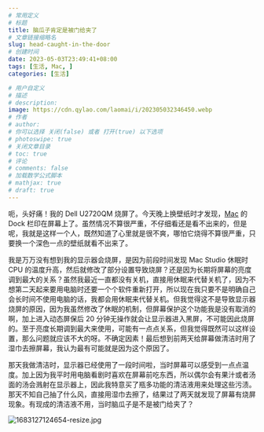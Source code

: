 ```yaml
---
# 常用定义
# 标题
title: 脑瓜子肯定是被门给夹了
# 文章链接缩略名
slug: head-caught-in-the-door
# 创建时间
date: 2023-05-03T23:49:41+08:00
tags: [生活, Mac, ]
categories: [生活]

# 用户自定义
# 描述
# description: 
image: https://cdn.qylao.com/laomai/i/202305032346450.webp
# 作者
# author: 
# 你可以选择 关闭(false) 或者 打开(true) 以下选项
# photoswipe: true
# 关闭文章目录
# toc: true
# 评论
# comments: false
# 加载数学公式脚本
# mathjax: true
# draft: true
---
```


呃，头好痛！我的 Dell U2720QM 烧屏了。今天晚上换壁纸时才发现，[Mac](Mac.md) 的 Dock 栏印在屏幕上了。虽然情况不算很严重，不仔细看还是看不出来的，但是呢，我就是这样一个人，既然知道了心里就是很不爽，哪怕它烧得不算很严重，只要换一个深色一点的壁纸就看不出来了。

我是万万没有想到我的显示器会烧屏，是因为前段时间发现 Mac Studio 休眠时 CPU 的温度升高，然后就修改了部分设置导致烧屏？还是因为长期将屏幕的亮度调到最大的关系？虽然我最近一直都没有关机，直接用休眠来代替关机了，因为不想第二天起来要用电脑时还要一个个软件重新打开，所以现在我只要不是明确自己会长时间不使用电脑的话，我都会用休眠来代替关机。但我觉得这不是导致显示器烧屏的原因，因为我虽然修改了休眠的机制，但屏幕保护这个功能我是没有取消的啊，加上进入动态屏保后 20 分钟无操作就会让显示器进入黑屏，不可能因此烧屏的。至于亮度长期调到最大来使用，可能有一点点关系，但我觉得既然可以这样设置，那么问题就应该不大的呀。不确定因素！最后想到前两天给屏幕做清洁时用了湿巾去擦屏幕，我认为最有可能就是因为这个原因了。

那天我做清洁时，显示器已经使用了一段时间啦，当时屏幕可以感受到一点点温度。加上因为我平时用电脑看剧时喜欢在屏幕前吃东西，所以偶尔会有果汁或者汤面的汤会溅射在显示器上，因此我特意买了瓶多功能的清洁液用来处理这些污渍。那天不知自己抽了什么风，直接用湿巾去擦了，结果过了两天就发现了屏幕有烧屏现象。有现成的清洁液不用，当时脑瓜子是不是被门给夹了？

![1683127124654-resize.jpg](https://cdn.qylao.com/laomai/i/202305032346450.webp)